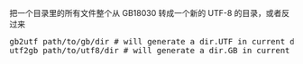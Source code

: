 把一个目录里的所有文件整个从 GB18030 转成一个新的 UTF-8 的目录，或者反过来
<pre>
gb2utf path/to/gb/dir # will generate a dir.UTF in current dir
utf2gb path/to/utf8/dir # will generate a dir.GB in current dir
</pre>